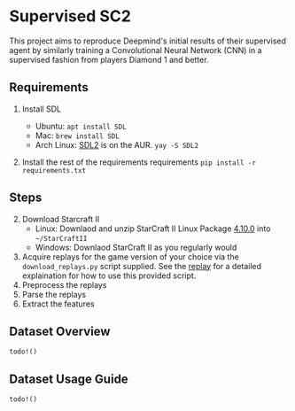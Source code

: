 # Supervised SC2

This project aims to reproduce Deepmind's initial results of their supervised agent by similarly training a Convolutional Neural Network (CNN) in a supervised fashion from players Diamond 1 and better. 

## Requirements
1. Install SDL
   - Ubuntu: `apt install SDL`
   - Mac: `brew install SDL`
   - Arch Linux: [SDL2](https://www.archlinux.org/packages/extra/x86_64/sdl2/)  is on the AUR. `yay -S SDL2`

2. Install the rest of the requirements requirements `pip install -r requirements.txt`

## Steps
2. Download Starcraft II
   - Linux: Downlaod and unzip StarCraft II Linux Package [4.10.0](https://github.com/Blizzard/s2client-proto#downloads) into `~/StarCraftII`
   - Windows: Downlaod StarCraft II as you regularly would
3. Acquire replays for the game version of your choice via the `download_replays.py` script supplied. See the [replay](replay_api/README.md) for a detailed explaination for how to use this provided script.
4. Preprocess the replays
5. Parse the replays
6. Extract the features

## Dataset Overview

`todo!()`

## Dataset Usage Guide

`todo!()`
